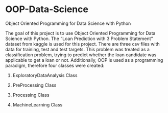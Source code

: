 # OOP-Data-Science
Object Oriented Programming for Data Science with Python

The goal of this project is to use Object Oriented Programming for Data Science with Python. 
The “Loan Prediction with 3 Problem Statement” dataset from kaggle is used for this project. 
There are three csv files with data for training, test and test targets. 
This problem was treated as a classification problem, trying to predict whether the loan candidate was applicable to get a loan or not. 
Additionally, OOP is used as a programming paradigm, therefore four classes were created:

1. ExploratoryDataAnalysis Class

2. PreProcessing Class

3. Processing Class

4. MachineLearning Class
